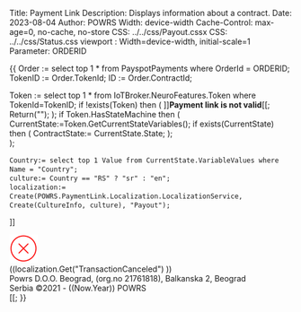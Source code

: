 ﻿Title: Payment Link
Description: Displays information about a contract.
Date: 2023-08-04
Author: POWRS
Width: device-width
Cache-Control: max-age=0, no-cache, no-store
CSS: ../../css/Payout.cssx
CSS: ../../css/Status.css
viewport : Width=device-width, initial-scale=1
Parameter: ORDERID

<main class="border-radius">
<meta name="viewport" content="width=device-width, initial-scale=1" />
<div class="container">
<div class="content">
{{
  Order := select top 1 * from PayspotPayments where OrderId = ORDERID;
TokenID := Order.TokenId;
ID := Order.ContractId;

Token := select top 1 * from IoTBroker.NeuroFeatures.Token where TokenId=TokenID;
if !exists(Token) then
(
  ]]<b>Payment link is not valid</b>[[;
  Return("");
);
if Token.HasStateMachine then
(
	CurrentState:=Token.GetCurrentStateVariables();
	if exists(CurrentState) then 
    (
        ContractState:= CurrentState.State;
    );		
);

    Country:= select top 1 Value from CurrentState.VariableValues where Name = "Country";
    culture:= Country == "RS" ? "sr" : "en";
	localization:= Create(POWRS.PaymentLink.Localization.LocalizationService, Create(CultureInfo, culture), "Payout");
]]
<div class="spaceItem"></div>
 <div class="vaulter-details container">
        <div class="messageContainer messageContainer_width">
            <div class="imageContainer">
                <img src="../../resources/error_red.png" alt="successpng" width="50" />
            </div>
            <div class="welcomeLbl textHeader">
                <span>((localization.Get("TransactionCanceled") ))</span>
            </div>
        </div>
    </div>
</div>
</div>
</main>
<div class="footer-parent">
  <div class="footer">
    Powrs D.O.O. Beograd, (org.no 21761818), Balkanska 2, Beograd <br/>Serbia ©2021 - ((Now.Year)) POWRS
  </div>
</div>
</div>[[;
}}